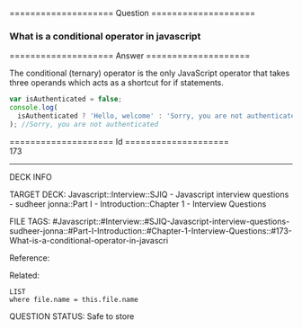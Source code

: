 ==================== Question ====================  

### What is a conditional operator in javascript  

==================== Answer ====================  

The conditional (ternary) operator is the only JavaScript operator that takes
three operands which acts as a shortcut for if statements.

```javascript
var isAuthenticated = false;
console.log(
  isAuthenticated ? 'Hello, welcome' : 'Sorry, you are not authenticated',
); //Sorry, you are not authenticated
```

==================== Id ====================  
173

---

DECK INFO

TARGET DECK: Javascript::Interview::SJIQ - Javascript interview questions - sudheer jonna::Part I - Introduction::Chapter 1 - Interview Questions

FILE TAGS: #Javascript::#Interview::#SJIQ-Javascript-interview-questions-sudheer-jonna::#Part-I-Introduction::#Chapter-1-Interview-Questions::#173-What-is-a-conditional-operator-in-javascri

Reference:

Related:

```dataview
LIST
where file.name = this.file.name
```

QUESTION STATUS: Safe to store
